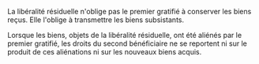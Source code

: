   
 La libéralité résiduelle n'oblige pas le premier gratifié à conserver les biens reçus. Elle l'oblige à transmettre les biens subsistants.  

  
 Lorsque les biens, objets de la libéralité résiduelle, ont été aliénés par le premier gratifié, les droits du second bénéficiaire ne se reportent ni sur le produit de ces aliénations ni sur les nouveaux biens acquis.  
